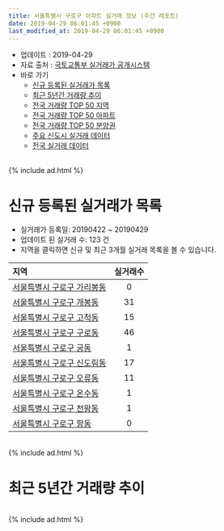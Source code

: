 ```yaml
---
title: 서울특별시 구로구 아파트 실거래 정보 (주간 레포트)
date: 2019-04-29 06:01:45 +0900
last_modified_at: 2019-04-29 06:01:45 +0900
---
```


* 업데이트 : 2019-04-29
* 자료 출처 : [국토교통부 실거래가 공개시스템](http://rt.molit.go.kr)
* 바로 가기
    * [신규 등록된 실거래가 목록](#신규-등록된-실거래가-목록)
    * [최근 5년간 거래량 추이](#최근-5년간-거래량-추이)
    * [전국 거래량 TOP 50 지역](https://inasie.github.io/apt-trade-info/최근-3개월-전국에서-가장-거래가-많이-발생한-지역)
    * [전국 거래량 TOP 50 아파트](https://inasie.github.io/apt-trade-info/최근-3개월-전국에서-가장-거래가-많이-발생한-아파트)
    * [전국 거래량 TOP 50 분양권](https://inasie.github.io/apt-trade-info/최근-3개월-전국에서-가장-거래가-많이-발생한-분양권)
    * [주요 신도시 실거래 데이터](https://inasie.github.io/apt-trade-info/주요-신도시)
    * [전국 실거래 데이터](https://inasie.github.io/apt-trade-info/전국)

<br>
{% include ad.html %}
<br>

# 신규 등록된 실거래가 목록
* 실거래가 등록일: 20190422 ~ 20190429
* 업데이트 된 실거래 수: 123 건
* 지역을 클릭하면 신규 및 최근 3개월 실거래 목록을 볼 수 있습니다.


|지역|실거래수|
|:---|:---:|
|[서울특별시 구로구 가리봉동](https://inasie.github.io/apt-trade-info/서울특별시-구로구-가리봉동)|0|
|[서울특별시 구로구 개봉동](https://inasie.github.io/apt-trade-info/서울특별시-구로구-개봉동)|31|
|[서울특별시 구로구 고척동](https://inasie.github.io/apt-trade-info/서울특별시-구로구-고척동)|15|
|[서울특별시 구로구 구로동](https://inasie.github.io/apt-trade-info/서울특별시-구로구-구로동)|46|
|[서울특별시 구로구 궁동](https://inasie.github.io/apt-trade-info/서울특별시-구로구-궁동)|1|
|[서울특별시 구로구 신도림동](https://inasie.github.io/apt-trade-info/서울특별시-구로구-신도림동)|17|
|[서울특별시 구로구 오류동](https://inasie.github.io/apt-trade-info/서울특별시-구로구-오류동)|11|
|[서울특별시 구로구 온수동](https://inasie.github.io/apt-trade-info/서울특별시-구로구-온수동)|1|
|[서울특별시 구로구 천왕동](https://inasie.github.io/apt-trade-info/서울특별시-구로구-천왕동)|1|
|[서울특별시 구로구 항동](https://inasie.github.io/apt-trade-info/서울특별시-구로구-항동)|0|


<br>
{% include ad.html %}
<br>

# 최근 5년간 거래량 추이


<div style="width:100%;">
    <canvas id="deal_progress" height="200"></canvas>
</div>

<script>
new Chart(document.getElementById("deal_progress"), {
    type: 'line',
    data: {
        labels: ['201404','201405','201406','201407','201408','201409','201410','201411','201412','201501','201502','201503','201504','201505','201506','201507','201508','201509','201510','201511','201512','201601','201602','201603','201604','201605','201606','201607','201608','201609','201610','201611','201612','201701','201702','201703','201704','201705','201706','201707','201708','201709','201710','201711','201712','201801','201802','201803','201804','201805','201806','201807','201808','201809','201810','201811','201812','201901','201902','201903','201904'],
        datasets: [{
            label: '매매',
            pointRadius: 1,
            data: [315, 234, 240, 345, 479, 522, 442, 313, 330, 472, 491, 837, 607, 481, 496, 588, 478, 474, 564, 356, 240, 291, 313, 468, 516, 515, 638, 635, 514, 559, 641, 288, 224, 204, 304, 410, 463, 628, 689, 611, 303, 362, 300, 313, 310, 497, 467, 556, 322, 310, 372, 431, 792, 405, 213, 110, 98, 101, 88, 108, 37],
            borderColor: "rgba(255, 201, 14, 1)",
            backgroundColor: "rgba(255, 201, 14, 0.5)",
            fill: false,
            lineTension: 0
        },{
            label: '전월세',
            pointRadius: 1,
            data: [577, 487, 494, 563, 518, 541, 568, 485, 509, 577, 489, 647, 494, 416, 403, 434, 509, 425, 545, 389, 594, 535, 544, 522, 604, 474, 448, 473, 480, 478, 558, 464, 514, 456, 619, 604, 434, 420, 460, 474, 511, 481, 461, 460, 561, 597, 540, 758, 552, 449, 429, 430, 501, 480, 528, 386, 408, 496, 451, 387, 134],
            borderColor: "rgba(0, 141, 185, 1)",
            backgroundColor: "rgba(0, 141, 185, 0.5)",
            fill: false,
            lineTension: 0
        }
        ]
    },
    options: {
        responsive: true,
        title: {
            display: false
        },
        tooltips: {
            mode: 'index',
            intersect: false
        },
        hover: {
            mode: 'nearest',
            intersect: true
        },
        scales: {
            xAxes: [{
                display: true,
                scaleLabel: {
                    display: true,
                    labelString: '년/월'
                }
            }],
            yAxes: [{
                display: true,
                ticks: {
                    suggestedMin: 0,
                },
                scaleLabel: {
                    display: true,
                    labelString: '실거래 수'
                }
            }]
        }
    }
});

</script>


<br>
{% include ad.html %}
<br>

